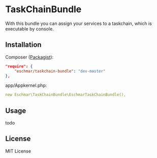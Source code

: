 # TaskChainBundle
With this bundle you can assign your services to a taskchain, which is executable by console.

## Installation
Composer (<a href="https://packagist.org/packages/eschmar/taskchain-bundle" target="_blank">Packagist</a>):
```json
"require": {
	"eschmar/taskchain-bundle": "dev-master"
},
```

app/Appkernel.php:
```yaml
new Eschmar\TaskChainBundle\EschmarTaskChainBundle(),
```

## Usage

todo

## License

MIT License

